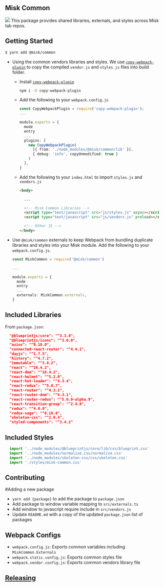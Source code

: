 Misk Common
---
![](https://raw.githubusercontent.com/square/misk/master/misk.png)
This package provides shared libraries, externals, and styles across Misk tab repos.

Getting Started
---
```bash
$ yarn add @misk/common
```

- Using the common vendors libraries and styles. We use [`copy-webpack-plugin`](https://github.com/webpack-contrib/copy-webpack-plugin) to copy the compiled `vendor.js` and `styles.js` files into build folder.
  - Install [`copy-webpack-plugin`](https://github.com/webpack-contrib/copy-webpack-plugin)
    
    ```bash
    npm i -D copy-webpack-plugin
    ```

  - Add the following to your `webpack.config.js`

    ```Typescript
    const CopyWebpackPlugin = require('copy-webpack-plugin');
    ...

    module.exports = {
      mode
      entry
      ...
      plugins: [
        new CopyWebpackPlugin(
          [{ from: './node_modules/@misk/common/lib' }], 
          { debug: 'info', copyUnmodified: true }
        )
      ],
    }
    ```
  
  - Add the following to your `index.html` to import `styles.js` and `vendors.js`

    ```HTML
    <body>

      ...

      <!-- Misk Common Libraries -->
      <script type="text/javascript" src="js/styles.js" async></script>
      <script type="text/javascript" src="js/vendors.js" preload></script>

      <!-- Other JS -->
    </body>
    ```

- Use `@misk/common` externals to keep Webpack from bundling duplicate libraries and styles into your Misk module. Add the following to your `webpack.config.js`.
  
  ```Typescript
  const MiskCommon = require('@misk/common')

  ...

  module.exports = {
    mode
    entry
    ...
    externals: MiskCommon.externals,
  }

  ```

Included Libraries
---
From `package.json`:

```JSON
  "@blueprintjs/core": "^3.3.0",
  "@blueprintjs/icons": "^3.0.0",
  "axios": "^0.18.0",
  "connected-react-router": "^4.4.1",
  "dayjs": "^1.7.5",
  "history": "^4.7.2",
  "immutable": "^3.8.2",
  "react": "^16.4.2",
  "react-dom": "^16.4.2",
  "react-helmet": "^5.2.0",
  "react-hot-loader": "^4.3.4",
  "react-redux": "^5.0.7",
  "react-router": "^4.3.1",
  "react-router-dom": "^4.3.1",
  "react-router-redux": "^5.0.0-alpha.9",
  "react-transition-group": "^2.4.0",
  "redux": "^4.0.0",
  "redux-saga": "^0.16.0",
  "skeleton-css": "^2.0.4",
  "styled-components": "^3.4.2"
```

Included Styles
---
```Typescript
  import '../node_modules/@blueprintjs/core/lib/css/blueprint.css'
  import '../node_modules/normalize.css/normalize.css'
  import '../node_modules/skeleton-css/css/skeleton.css'
  import './styles/misk-common.css'
```

Contributing
---
#Adding a new package
- `yarn add {package}` to add the package to `package.json`
- Add package to window variable mapping to `src/externals.ts`
- Add window to javascript require include in `src/vendors.js`
- Update `README.md` with a copy of the updated `package.json` list of packages

Webpack Configs
---
- `webpack.config.js`: Exports common variables including `MiskCommon.Externals`
- `webpack.static.config.js`: Exports common styles file
- `webpack.vendor.config.js`: Exports common vendors library file

[Releasing](https://github.com/square/misk/blob/master/misk/web/%40misk/RELEASING.md)
---